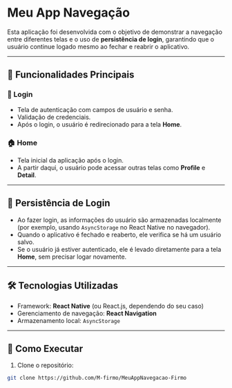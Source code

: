 # Meu App Navegação

Esta aplicação foi desenvolvida com o objetivo de demonstrar a navegação entre diferentes telas e o uso de **persistência de login**, garantindo que o usuário continue logado mesmo ao fechar e reabrir o aplicativo.

---

## 🧭 Funcionalidades Principais

### 🔐 Login
- Tela de autenticação com campos de usuário e senha.
- Validação de credenciais.
- Após o login, o usuário é redirecionado para a tela **Home**.

### 🏠 Home
- Tela inicial da aplicação após o login.
- A partir daqui, o usuário pode acessar outras telas como **Profile** e **Detail**.

---

## 💾 Persistência de Login

- Ao fazer login, as informações do usuário são armazenadas localmente (por exemplo, usando `AsyncStorage` no React Native no navegador).
- Quando o aplicativo é fechado e reaberto, ele verifica se há um usuário salvo.
- Se o usuário já estiver autenticado, ele é levado diretamente para a tela **Home**, sem precisar logar novamente.

---

## 🛠️ Tecnologias Utilizadas

- Framework: **React Native** (ou React.js, dependendo do seu caso)
- Gerenciamento de navegação: **React Navigation**
- Armazenamento local: `AsyncStorage`


---

## 🚀 Como Executar

1. Clone o repositório:
```bash
git clone https://github.com/M-firmo/MeuAppNavegacao-Firmo
